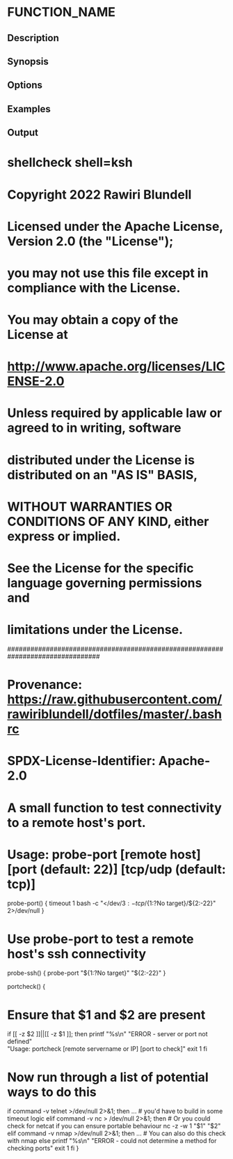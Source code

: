 # FUNCTION_NAME

## Description

## Synopsis

## Options

## Examples

## Output
# shellcheck shell=ksh

# Copyright 2022 Rawiri Blundell
#
# Licensed under the Apache License, Version 2.0 (the "License");
# you may not use this file except in compliance with the License.
# You may obtain a copy of the License at
#
#     http://www.apache.org/licenses/LICENSE-2.0
#
# Unless required by applicable law or agreed to in writing, software
# distributed under the License is distributed on an "AS IS" BASIS,
# WITHOUT WARRANTIES OR CONDITIONS OF ANY KIND, either express or implied.
# See the License for the specific language governing permissions and
# limitations under the License.
################################################################################
# Provenance: https://raw.githubusercontent.com/rawiriblundell/dotfiles/master/.bashrc
# SPDX-License-Identifier: Apache-2.0

# A small function to test connectivity to a remote host's port.
# Usage: probe-port [remote host] [port (default: 22)] [tcp/udp (default: tcp)]
probe-port() {
  timeout 1 bash -c "</dev/${3:-tcp}/${1:?No target}/${2:-22}" 2>/dev/null
}

# Use probe-port to test a remote host's ssh connectivity
probe-ssh() {
  probe-port "${1:?No target}" "${2:-22}"
}

portcheck() {
  # Ensure that $1 and $2 are present
  if [[ -z $2 ]]||[[ -z $1 ]]; then
    printf "%s\n" "ERROR - server or port not defined" \
      "Usage: portcheck [remote servername or IP] [port to check]"
    exit 1
  fi

  # Now run through a list of potential ways to do this
  if command -v telnet >/dev/null 2>&1; then
    ... # you'd have to build in some timeout logic
  elif command -v nc > /dev/null 2>&1; then
    # Or you could check for netcat if you can ensure portable behaviour
    nc -z -w 1 "$1" "$2"
  elif command -v nmap >/dev/null 2>&1; then
    ... # You can also do this check with nmap
  else
    printf "%s\n" "ERROR - could not determine a method for checking ports"
    exit 1
  fi
}
